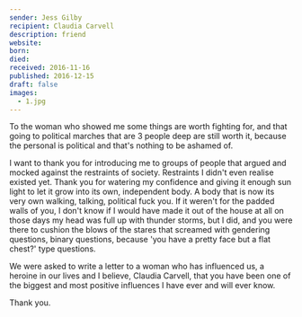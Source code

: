 ```yaml
---
sender: Jess Gilby
recipient: Claudia Carvell
description: friend
website:
born:
died:
received: 2016-11-16
published: 2016-12-15
draft: false
images:
  - 1.jpg
---
```

To the woman who showed me some things are worth fighting for, and that going to political marches that are 3 people deep are still worth it, because the personal is political and that's nothing to be ashamed of.

I want to thank you for introducing me to groups of people that argued and mocked against the restraints of society. Restraints I didn't even realise existed yet. Thank you for watering my confidence and giving it enough sun light to let it grow into its own, independent body. A body that is now its very own walking, talking, political fuck you. If it weren't for the padded walls of you, I don't know if I would have made it out of the house at all on those days my head was full up with thunder storms, but I did, and you were there to cushion the blows of the stares that screamed with gendering questions, binary questions, because 'you have a pretty face but a flat chest?' type questions.

We were asked to write a letter to a woman who has influenced us, a heroine in our lives and I believe, Claudia Carvell, that you have been one of the biggest and most positive influences I have ever and will ever know. 

Thank you. 
